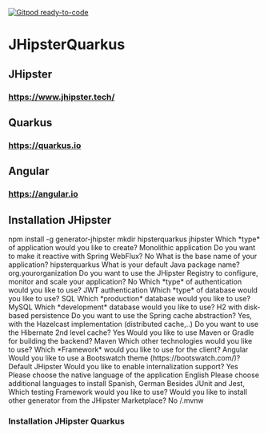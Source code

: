 [![Gitpod ready-to-code](https://img.shields.io/badge/Gitpod-ready--to--code-blue?logo=gitpod)](https://gitpod.io/#https://github.com/jtuvdev/JHipsterQuarkus)

# JHipsterQuarkus
## JHipster 
### https://www.jhipster.tech/
## Quarkus 
### https://quarkus.io
## Angular
### https://angular.io

<h2> Installation JHipster </h2>
<a> npm install -g generator-jhipster </a>
<a> mkdir hipsterquarkus </a>
<a> jhipster </a>
<a> Which *type* of application would you like to create? Monolithic application  </a>
<a> Do you want to make it reactive with Spring WebFlux? No </a>
<a> What is the base name of your application? hipsterquarkus </a>
<a> What is your default Java package name? org.yourorganization </a>
<a> Do you want to use the JHipster Registry to configure, monitor and scale your application? No </a>
<a> Which *type* of authentication would you like to use? JWT authentication </a>
<a> Which *type* of database would you like to use? SQL </a>
<a> Which *production* database would you like to use? MySQL </a>
<a> Which *development* database would you like to use? H2 with disk-based persistence </a>
<a> Do you want to use the Spring cache abstraction? Yes, with the Hazelcast implementation (distributed cache,..) </a>
<a> Do you want to use the Hibernate 2nd level cache? Yes </a>
<a> Would you like to use Maven or Gradle for building the backend? Maven </a>
<a> Which other technologies would you like to use? </a>
<a> Which *Framework* would you like to use for the client? Angular </a>
<a> Would you like to use a Bootswatch theme (https://bootswatch.com/)? Default JHipster </a>
<a> Would you like to enable internalization support? Yes </a>
<a> Please choose the native language of the application English </a>
<a> Please choose additional languages to install Spanish, German </a>
<a> Besides JUnit and Jest, Which testing Framework would you like to use? </a>
<a> Would you like to install other generator from the JHipster Marketplace? No </a>
<a> /.mvnw </a>

<h3> Installation JHipster Quarkus <h3>

